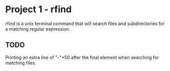 Project 1 - rfind
=================
rfind is a unix terminal command that will search files and subdirectories for a matching regular expression.

TODO
----
Printing an extra line of "-"*50 after the final element when searching for matching files.
